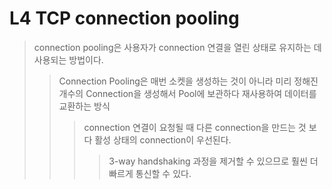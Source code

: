 # L4 TCP connection pooling

> connection pooling은 사용자가 connection 연결을 열린 상태로 유지하는 데 사용되는 방법이다.
>
> > Connection Pooling은 매번 소켓을 생성하는 것이 아니라 미리 정해진 개수의 Connection을 생성해서 Pool에 보관하다 재사용하여 데이터를 교환하는 방식
> >
> > > connection 연결이 요청될 때 다른 connection을 만드는 것 보다 활성 상태의 connection이 우선된다.
> > >
> > > > 3-way handshaking 과정을 제거할 수 있으므로 훨씬 더 빠르게 통신할 수 있다.
